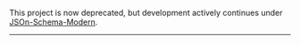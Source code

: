 
This project is now deprecated, but development actively continues under
[JSOn-Schema-Modern](https://github.com/karenetheridge/JSON-Schema-Modern).

-------------------------
